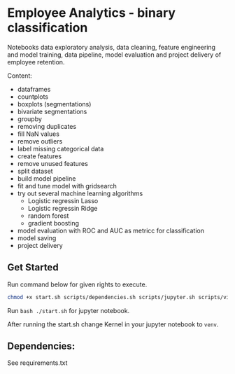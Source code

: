 # Employee Analytics - binary classification
Notebooks data exploratory analysis, data cleaning, feature engineering and model training, data pipeline, model evaluation and project delivery of employee retention.

Content:
- dataframes
- countplots
- boxplots (segmentations)
- bivariate segmentations
- groupby
- removing duplicates
- fill NaN values
- remove outliers
- label missing categorical data
- create features
- remove unused features
- split dataset
- build model pipeline
- fit and tune model with gridsearch
- try out several machine learning algorithms
  - Logistic regressin Lasso
  - Logistic regressin Ridge
  - random forest
  - gradient boosting
- model evaluation with ROC and AUC as metricc for classification
- model saving
- project delivery

## Get Started
Run command below for given rights to execute.
```bash
chmod +x start.sh scripts/dependencies.sh scripts/jupyter.sh scripts/virtualenv.sh
```

Run ```bash ./start.sh``` for jupyter notebook.   

After running the start.sh change Kernel in your jupyter notebook to ```venv```.

## Dependencies:
See requirements.txt
